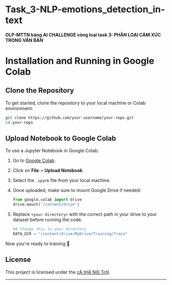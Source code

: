 # Task_3-NLP-emotions_detection_in-text
#### OLP-MTTN bảng AI CHALLENGE vòng loại task 3: PHÂN LOẠI CẢM XÚC TRONG VĂN BẢN

# Installation and Running in Google Colab

## Clone the Repository

To get started, clone the repository to your local machine or Colab environment:

```sh
git clone https://github.com/your-username/your-repo.git
cd your-repo
```
## Upload Notebook to Google Colab

To use a Jupyter Notebook in Google Colab:

1. Go to [Google Colab](https://colab.research.google.com/).
2. Click on **File** > **Upload Notebook**.
3. Select the `.ipynb` file from your local machine.
4. Once uploaded, make sure to mount Google Drive if needed:

   ```python
   from google.colab import drive
   drive.mount('/content/drive')
   ```
5. Replace `<your-directory>` with the correct path in your drive to your dataset before running the code.
   ```python
   ## Change this to your directory
   DATA_DIR = "/content/drive/MyDrive/Training/Train"
   ```

Now you're ready to training  🚀

## License

This project is licensed under the [cÁ tHể NổI TrộI](LICENSE).

---

